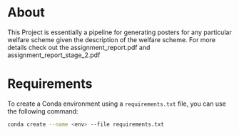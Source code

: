 # About
This Project is essentially a pipeline for generating posters for any particular welfare scheme given the description of the welfare scheme. For more details check out the assignment_report.pdf and assignment_report_stage_2.pdf

# Requirements
To create a Conda environment using a `requirements.txt` file, you can use the following command:

```bash
conda create --name <env> --file requirements.txt
